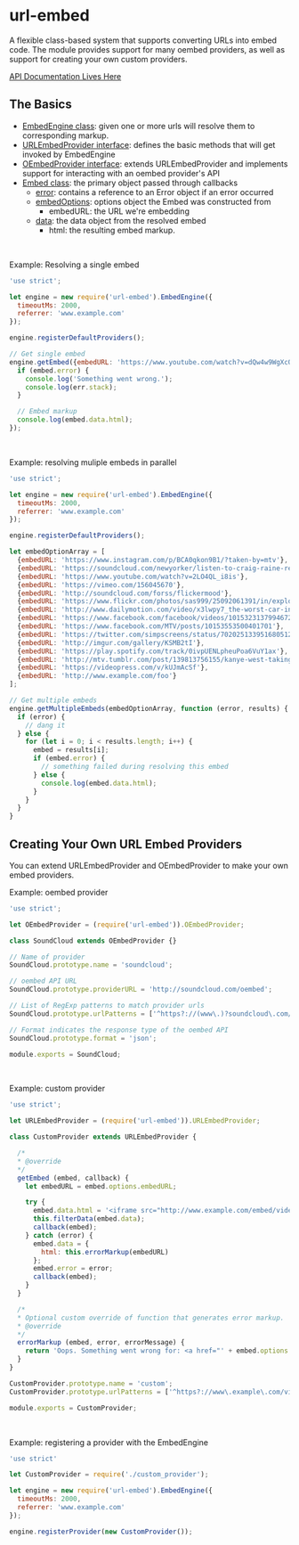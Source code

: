 # url-embed

A flexible class-based system that supports converting URLs into embed code. The module provides support for many oembed providers, as well as support for creating your own custom providers.

[API Documentation Lives Here](http://mkopit.github.io/url-embed/docs/esdoc/index.html)

## The Basics

* [EmbedEngine class](http://mkopit.github.io/url-embed/docs/esdoc/class/lib/classes/Embed.js~Embed.html): given one or more urls will resolve them to corresponding markup.
* [URLEmbedProvider interface](http://mkopit.github.io/url-embed/docs/esdoc/class/lib/classes/URLEmbedProvider.js~URLEmbedProvider.html): defines the basic methods that will get invoked by EmbedEngine
* [OEmbedProvider interface](http://mkopit.github.io/url-embed/docs/esdoc/class/lib/classes/OEmbedProvider.js~OEmbedProvider.html): extends URLEmbedProvider and implements support for interacting with an oembed provider's API
* [Embed class](http://mkopit.github.io/url-embed/docs/esdoc/class/lib/classes/Embed.js~Embed.html): the primary object passed through callbacks
  * [error](http://mkopit.github.io/url-embed/docs/esdoc/class/lib/classes/Embed.js~Embed.html#instance-member-error): contains a reference to an Error object if an error occurred
  * [embedOptions](http://mkopit.github.io/url-embed/docs/esdoc/class/lib/classes/Embed.js~Embed.html#instance-member-options): options object the Embed was constructed from
    * embedURL: the URL we're embedding
  * [data](http://mkopit.github.io/url-embed/docs/esdoc/class/lib/classes/Embed.js~Embed.html#instance-member-data): the data object from the resolved embed
    * html: the resulting embed markup.


&nbsp;

Example: Resolving a single embed

```javascript
'use strict';

let engine = new require('url-embed').EmbedEngine({
  timeoutMs: 2000,
  referrer: 'www.example.com'
});

engine.registerDefaultProviders();

// Get single embed
engine.getEmbed({embedURL: 'https://www.youtube.com/watch?v=dQw4w9WgXcQ'}, function(embed) {
  if (embed.error) {
    console.log('Something went wrong.');
    console.log(err.stack);
  }

  // Embed markup
  console.log(embed.data.html);
});

```

&nbsp;

Example: resolving muliple embeds in parallel

```javascript
'use strict';

let engine = new require('url-embed').EmbedEngine({
  timeoutMs: 2000,
  referrer: 'www.example.com'
});

engine.registerDefaultProviders();

let embedOptionArray = [
  {embedURL: 'https://www.instagram.com/p/BCA0qkon9B1/?taken-by=mtv'},
  {embedURL: 'https://soundcloud.com/newyorker/listen-to-craig-raine-read-bitch'},
  {embedURL: 'https://www.youtube.com/watch?v=2LO4QL_i8is'},
  {embedURL: 'https://vimeo.com/156045670'},
  {embedURL: 'http://soundcloud.com/forss/flickermood'},
  {embedURL: 'https://www.flickr.com/photos/sas999/25092061391/in/explore-2016-02-22/'},
  {embedURL: 'http://www.dailymotion.com/video/x3lwpy7_the-worst-car-in-the-history-of-the-world-top-gear-bbc_auto'},
  {embedURL: 'https://www.facebook.com/facebook/videos/10153231379946729/'},
  {embedURL: 'https://www.facebook.com/MTV/posts/10153553500401701'},
  {embedURL: 'https://twitter.com/simpscreens/status/702025133951680512'},
  {embedURL: 'http://imgur.com/gallery/KSMB2tI'},
  {embedURL: 'https://play.spotify.com/track/0ivpUENLpheuPoa6VuY1ax'},
  {embedURL: 'http://mtv.tumblr.com/post/139813756155/kanye-west-taking-a-kanye-rest-so-he-can-do-his'},
  {embedURL: 'https://videopress.com/v/kUJmAcSf'},
  {embedURL: 'http://www.example.com/foo'}
];

// Get multiple embeds
engine.getMultipleEmbeds(embedOptionArray, function (error, results) {
  if (error) {
    // dang it
  } else {
    for (let i = 0; i < results.length; i++) {
      embed = results[i];
      if (embed.error) {
        // something failed during resolving this embed
      } else {
        console.log(embed.data.html);
      }
    }
  }
}

```

## Creating Your Own URL Embed Providers

You can extend URLEmbedProvider and OEmbedProvider to make your own embed providers.

Example: oembed provider

```javascript
'use strict';

let OEmbedProvider = (require('url-embed')).OEmbedProvider;

class SoundCloud extends OEmbedProvider {}

// Name of provider
SoundCloud.prototype.name = 'soundcloud';

// oembed API URL
SoundCloud.prototype.providerURL = 'http://soundcloud.com/oembed';

// List of RegExp patterns to match provider urls
SoundCloud.prototype.urlPatterns = ['^https?://(www\.)?soundcloud\.com/.*'];

// Format indicates the response type of the oembed API
SoundCloud.prototype.format = 'json';

module.exports = SoundCloud;

```

&nbsp;

Example: custom provider

```javascript
'use strict';

let URLEmbedProvider = (require('url-embed')).URLEmbedProvider;

class CustomProvider extends URLEmbedProvider {

  /*
  * @override
  */
  getEmbed (embed, callback) {
    let embedURL = embed.options.embedURL;

    try {
      embed.data.html = '<iframe src="http://www.example.com/embed/video/12345" width="512" height="288" frameborder="0"></iframe>';
      this.filterData(embed.data);
      callback(embed);
    } catch (error) {
      embed.data = {
        html: this.errorMarkup(embedURL)
      };
      embed.error = error;
      callback(embed);
    }
  }

  /*
  * Optional custom override of function that generates error markup.
  * @override
  */
  errorMarkup (embed, error, errorMessage) {
    return 'Oops. Something went wrong for: <a href="' + embed.options.embedURL + '">' + embed.options.embedURL + '</a>';
  }
}

CustomProvider.prototype.name = 'custom';
CustomProvider.prototype.urlPatterns = ['^https?://www\.example\.com/video/.*'];

module.exports = CustomProvider;
```

&nbsp;

Example: registering a provider with the EmbedEngine

```javascript
'use strict'

let CustomProvider = require('./custom_provider');

let engine = new require('url-embed').EmbedEngine({
  timeoutMs: 2000,
  referrer: 'www.example.com'
});

engine.registerProvider(new CustomProvider());
```